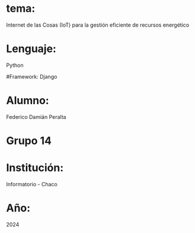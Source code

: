 # tema:
Internet de las Cosas (IoT) para la gestión eficiente de recursos energético

# Lenguaje:
Python

#Framework:
Django

# Alumno:
Federico Damián Peralta

# Grupo 14

# Institución:
Informatorio - Chaco

# Año:
2024


